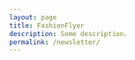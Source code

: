```yaml
---
layout: page
title: FashionFlyer
description: Some description.
permalink: /newsletter/
---
```


<script type="text/javascript" src="https://widgets.paper.li/javascripts/iframe.min.js"></script><script type="text/javascript">Paperli.PaperFrame.Show({domain: 'paper.li', pid: 'ac2411f0-dbc0-466a-a8be-0dda21479eb1', width: '100%', height: '100%' })</script>

